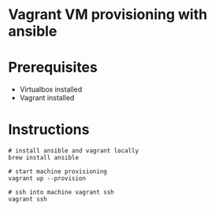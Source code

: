 # Vagrant VM provisioning with ansible

# Prerequisites
- Virtualbox installed 
- Vagrant installed

# Instructions

```
# install ansible and vagrant locally
brew install ansible

# start machine provisioning
vagrant up --provision

# ssh into machine vagrant ssh
vagrant ssh
```